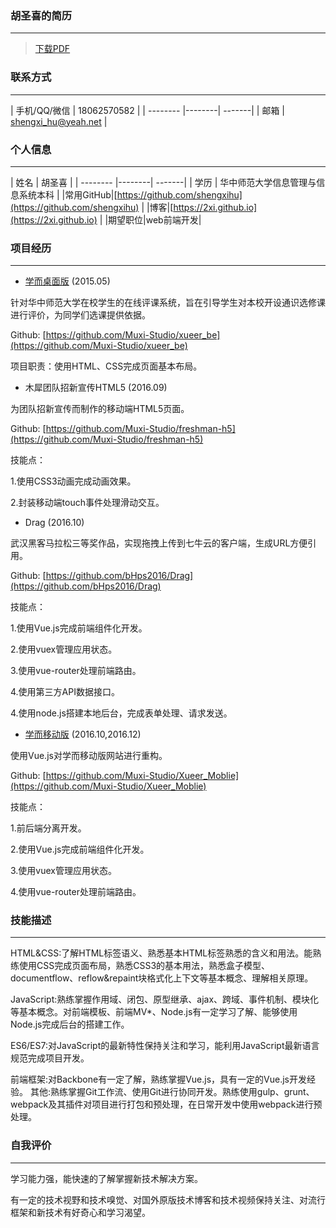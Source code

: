 ### 胡圣喜的简历
________________

> [下载PDF](http://oev2d4dz7.bkt.clouddn.com/resume.pdf)

### 联系方式
________________


|  手机/QQ/微信  |  18062570582  |
| -------- |--------| -------|
| 邮箱  |    shengxi_hu@yeah.net |

### 个人信息
________________


|  姓名  |  胡圣喜  |
| -------- |--------| -------|
| 学历 | 华中师范大学信息管理与信息系统本科 |
|常用GitHub|[https://github.com/shengxihu](https://github.com/shengxihu) |
|博客|[https://2xi.github.io](https://2xi.github.io) |
|期望职位|web前端开发|

### 项目经历
________________

+ [学而桌面版](http://xueer.muxixyz.com) (2015.05)

针对华中师范大学在校学生的在线评课系统，旨在引导学生对本校开设通识选修课进行评价，为同学们选课提供依据。

Github: [https://github.com/Muxi-Studio/xueer_be](https://github.com/Muxi-Studio/xueer_be)

项目职责：使用HTML、CSS完成页面基本布局。

+ 木犀团队招新宣传HTML5 (2016.09)

为团队招新宣传而制作的移动端HTML5页面。

Github: [https://github.com/Muxi-Studio/freshman-h5](https://github.com/Muxi-Studio/freshman-h5)

技能点：

1.使用CSS3动画完成动画效果。

2.封装移动端touch事件处理滑动交互。

+ Drag (2016.10)

武汉黑客马拉松三等奖作品，实现拖拽上传到七牛云的客户端，生成URL方便引用。

Github: [https://github.com/bHps2016/Drag](https://github.com/bHps2016/Drag)

技能点：

1.使用Vue.js完成前端组件化开发。

2.使用vuex管理应用状态。

3.使用vue-router处理前端路由。

4.使用第三方API数据接口。

4.使用node.js搭建本地后台，完成表单处理、请求发送。

+ [学而移动版](http://xueer.muxixyz.com) (2016.10,2016.12)

使用Vue.js对学而移动版网站进行重构。

Github: [https://github.com/Muxi-Studio/Xueer_Moblie](https://github.com/Muxi-Studio/Xueer_Moblie)

技能点：

1.前后端分离开发。

2.使用Vue.js完成前端组件化开发。

3.使用vuex管理应用状态。

4.使用vue-router处理前端路由。

### 技能描述
________________

HTML&CSS:了解HTML标签语义、熟悉基本HTML标签熟悉的含义和用法。能熟练使用CSS完成页面布局，熟悉CSS3的基本用法，熟悉盒子模型、documentflow、reflow&repaint块格式化上下文等基本概念、理解相关原理。

JavaScript:熟练掌握作用域、闭包、原型继承、ajax、跨域、事件机制、模块化等基本概念。对前端模板、前端MV*、Node.js有一定学习了解、能够使用Node.js完成后台的搭建工作。

ES6/ES7:对JavaScript的最新特性保持关注和学习，能利用JavaScript最新语言规范完成项目开发。

前端框架:对Backbone有一定了解，熟练掌握Vue.js，具有一定的Vue.js开发经验。
其他:熟练掌握Git工作流、使用Git进行协同开发。熟练使用gulp、grunt、webpack及其插件对项目进行打包和预处理，在日常开发中使用webpack进行预处理。

### 自我评价
________________

学习能力强，能快速的了解掌握新技术解决方案。

有一定的技术视野和技术嗅觉、对国外原版技术博客和技术视频保持关注、对流行框架和新技术有好奇心和学习渴望。
